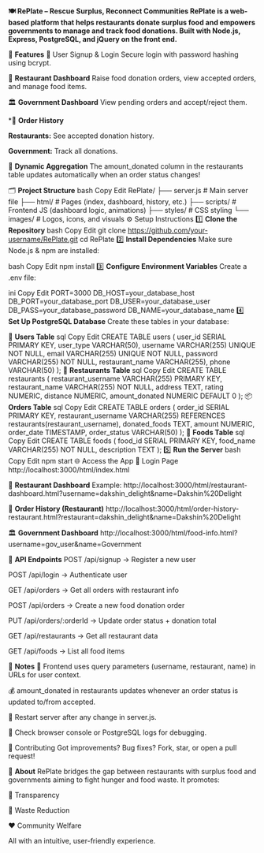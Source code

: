 **🍽️ RePlate – Rescue Surplus, Reconnect Communities
RePlate is a web-based platform that helps restaurants donate surplus food and empowers governments to manage and track food donations. Built with Node.js, Express, PostgreSQL, and jQuery on the front end.**

🔑 **Features**
🔐 User Signup & Login
Secure login with password hashing using bcrypt.

🏪 **Restaurant Dashboard**
Raise food donation orders, view accepted orders, and manage food items.

🏛️ **Government Dashboard**
View pending orders and accept/reject them.

*📜 **Order History**

**Restaurants:** See accepted donation history.

**Government:** Track all donations.

🔄 **Dynamic Aggregation**
The amount_donated column in the restaurants table updates automatically when an order status changes!

🗂️ **Project Structure**
bash
Copy
Edit
RePlate/
├── server.js                  # Main server file
├── html/                      # Pages (index, dashboard, history, etc.)
├── scripts/                   # Frontend JS (dashboard logic, animations)
├── styles/                    # CSS styling
└── images/                    # Logos, icons, and visuals
⚙️ Setup Instructions
1️⃣ **Clone the Repository**
bash
Copy
Edit
git clone https://github.com/your-username/RePlate.git
cd RePlate
2️⃣ **Install Dependencies**
Make sure Node.js & npm are installed:

bash
Copy
Edit
npm install
3️⃣ **Configure Environment Variables**
Create a .env file:

ini
Copy
Edit
PORT=3000
DB_HOST=your_database_host
DB_PORT=your_database_port
DB_USER=your_database_user
DB_PASS=your_database_password
DB_NAME=your_database_name
4️⃣ **Set Up PostgreSQL Database**
Create these tables in your database:

👤 **Users Table**
sql
Copy
Edit
CREATE TABLE users (
  user_id SERIAL PRIMARY KEY,
  user_type VARCHAR(50),
  username VARCHAR(255) UNIQUE NOT NULL,
  email VARCHAR(255) UNIQUE NOT NULL,
  password VARCHAR(255) NOT NULL,
  restaurant_name VARCHAR(255),
  phone VARCHAR(50)
);
🏢 **Restaurants Table**
sql
Copy
Edit
CREATE TABLE restaurants (
  restaurant_username VARCHAR(255) PRIMARY KEY,
  restaurant_name VARCHAR(255) NOT NULL,
  address TEXT,
  rating NUMERIC,
  distance NUMERIC,
  amount_donated NUMERIC DEFAULT 0
);
📦 **Orders Table**
sql
Copy
Edit
CREATE TABLE orders (
  order_id SERIAL PRIMARY KEY,
  restaurant_username VARCHAR(255) REFERENCES restaurants(restaurant_username),
  donated_foods TEXT,
  amount NUMERIC,
  order_date TIMESTAMP,
  order_status VARCHAR(50)
);
🍲 **Foods Table**
sql
Copy
Edit
CREATE TABLE foods (
  food_id SERIAL PRIMARY KEY,
  food_name VARCHAR(255) NOT NULL,
  description TEXT
);
5️⃣ **Run the Server**
bash
Copy
Edit
npm start
🌐 Access the App
🔑 Login Page
http://localhost:3000/html/index.html

🍛 **Restaurant Dashboard**
Example:
http://localhost:3000/html/restaurant-dashboard.html?username=dakshin_delight&name=Dakshin%20Delight

📜 **Order History (Restaurant)**
http://localhost:3000/html/order-history-restaurant.html?restaurant=dakshin_delight&name=Dakshin%20Delight

🏛️ **Government Dashboard**
http://localhost:3000/html/food-info.html?username=gov_user&name=Government

🔌 **API Endpoints**
POST /api/signup → Register a new user

POST /api/login → Authenticate user

GET /api/orders → Get all orders with restaurant info

POST /api/orders → Create a new food donation order

PUT /api/orders/:orderId → Update order status + donation total

GET /api/restaurants → Get all restaurant data

GET /api/foods → List all food items

📝 **Notes**
🔗 Frontend uses query parameters (username, restaurant, name) in URLs for user context.

💰 amount_donated in restaurants updates whenever an order status is updated to/from accepted.

🔁 Restart server after any change in server.js.

🐞 Check browser console or PostgreSQL logs for debugging.

🤝 Contributing
Got improvements? Bug fixes?
Fork, star, or open a pull request!

📌 **About**
RePlate bridges the gap between restaurants with surplus food and governments aiming to fight hunger and food waste. It promotes:

🧾 Transparency

🚯 Waste Reduction

❤️ Community Welfare

All with an intuitive, user-friendly experience.
